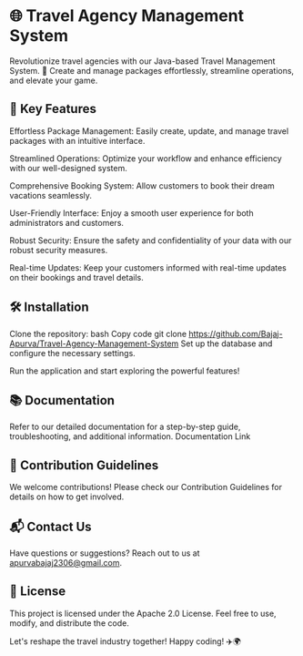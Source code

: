 # 🌐 Travel Agency Management System
Revolutionize travel agencies with our Java-based Travel Management System. 🚀 Create and manage packages effortlessly, streamline operations, and elevate your game.

## 🌟 Key Features
Effortless Package Management: Easily create, update, and manage travel packages with an intuitive interface.

Streamlined Operations: Optimize your workflow and enhance efficiency with our well-designed system.

Comprehensive Booking System: Allow customers to book their dream vacations seamlessly.

User-Friendly Interface: Enjoy a smooth user experience for both administrators and customers.

Robust Security: Ensure the safety and confidentiality of your data with our robust security measures.

Real-time Updates: Keep your customers informed with real-time updates on their bookings and travel details.

## 🛠️ Installation
Clone the repository:
bash
Copy code
git clone https://github.com/Bajaj-Apurva/Travel-Agency-Management-System
Set up the database and configure the necessary settings.

Run the application and start exploring the powerful features!

## 📚 Documentation
Refer to our detailed documentation for a step-by-step guide, troubleshooting, and additional information. Documentation Link

## 🚧 Contribution Guidelines
We welcome contributions! Please check our Contribution Guidelines for details on how to get involved.

## 📬 Contact Us
Have questions or suggestions? Reach out to us at apurvabajaj2306@gmail.com.

## 📜 License
This project is licensed under the Apache 2.0 License. Feel free to use, modify, and distribute the code.

Let's reshape the travel industry together! Happy coding! ✈️🌍

